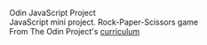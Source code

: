 Odin JavaScript Project</br>
JavaScript mini project. Rock-Paper-Scissors game</br>
From The Odin Project's [curriculum](https://www.theodinproject.com/courses/web-development-101/lessons/rock-paper-scissors)</br>
